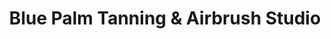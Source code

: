 ---
title: "Blue Palm Tanning & Airbrush Studio"
url: /middletown/blue-palm-tanning-und-airbrush-studio/
shop: Kosmetik
---